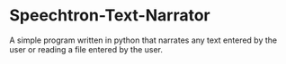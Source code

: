 # Speechtron-Text-Narrator
A simple program written in python that narrates any text entered by the user or reading a file entered by the user.
